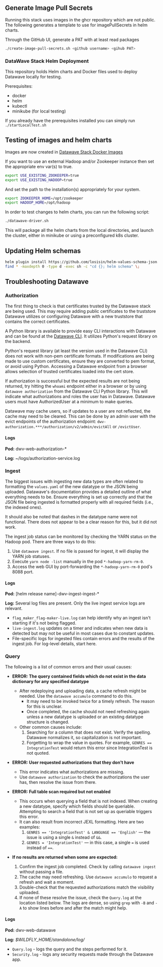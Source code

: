 ## Generate Image Pull Secrets ##
Running this stack uses images in the ghcr repository which are not public. The following generates a template to use for imagePullSecrets in helm charts.


Through the GitHub UI, generate a PAT with at least read packages

```bash
./create-image-pull-secrets.sh <github username> <gihub PAT>
```


### DataWave Stack Helm Deployment ###

This repository holds Helm charts and Docker files used to deploy Datawave locally for testing. 

Prerequisites:

* docker
* helm
* kubectl
* minikube (for local testing)


If you already have the prerequisites installed you can simply run `./startLocalTest.sh`





## Testing of images and helm charts ##

Images are now created in [Datawave Stack Docker Images](https://github.com/nationalSecurityAgency/datawave-stack-docker-images)

If you want to use an external Hadoop and/or Zookeeper instance then set the appropriate env var(s) to true.
```bash
export USE_EXISTING_ZOOKEEPER=true
export USE_EXISTING_HADOOP=true
```

And set the path to the installation(s) appropriately for your system.
```bash
export ZOOKEEPER_HOME=/opt/zookeeper
export HADOOP_HOME=/opt/hadoop
```

In order to test changes to helm charts, you can run the following script:
```bash
./datawave-driver.sh
```
This will package all the helm charts from the local directories, and launch the cluster, either in minikube or using a preconfigured k8s cluster.

## Updating Helm schemas
```bash
helm plugin install https://github.com/losisin/helm-values-schema-json.git
find * -maxdepth 0 -type d -exec sh -c "cd {}; helm schema" \;
```

## Troubleshooting Datawave

### Authorization
The first thing to check is that certificates trusted by the Datawave stack are being used. This may require adding public certificates to the truststore Datawave utilizes or configuring Datawave with a new truststore that contains the correct certificates.

A Python library is available to provide easy CLI interactions with Datawave and can be found at the [Datawave CLI](https://github.com/AFMC-MAJCOM/datawave-cli). It utilizes Python's request library on the backend.

Python's request library (at least the version used in the Datawave CLI) does not work with non-pem certificate formats. If modifications are being made to use custom certificates, ensure they are converted to pem format, or avoid using Python. Accessing a Datawave endpoint from a browser allows selection of trusted certificates loaded into the cert store.

If authorization is successful but the expected results are not being returned, try hitting the `whoami` endpoint either in a browser or by using `datawave authorization` from the Datawave CLI Python library. This will indicate what authorizations and roles the user has in Datawave. Datawave users must have AuthorizedUser at a minimum to make queries.

Datawave may cache users, so if updates to a user are not reflected, the cache may need to be cleared. This can be done by an admin user with the evict endpoints of the authorization endpoint: `dwv-authorization.***/authorization/v2/admin/evictAll` or `/evictUser`.

#### Logs
**Pod:** dwv-web-authorization-*

**Log:** ~/logs/authorization-service.log

### Ingest
The biggest issues with ingesting new data types are often related to formatting the `values.yaml` of the new datatype or the JSON being uploaded. Datawave's documentation provides a detailed outline of what everything needs to be. Ensure everything is set up correctly and that the JSON file being ingested is formatted properly with all required fields (i.e., the indexed ones).

It should also be noted that dashes in the datatype name were not functional. There does not appear to be a clear reason for this, but it did not work.

The ingest job status can be monitored by checking the YARN status on the Hadoop pod. There are three ways to do this:
1) Use `datawave ingest`. If no file is passed for ingest, it will display the YARN job statuses.
1) Execute `yarn node -list` manually in the pod `*-hadoop-yarn-rm-0`.
1) Access the web GUI by port-forwarding the `*-hadoop-yarn-rm-0` pod's 8088 port.

#### Logs
**Pod:** [helm release name]-dwv-ingest-ingest-*

**Log:**
Several log files are present. Only the live ingest service logs are relevant.
* `flag_maker_flag-maker-live.log` can help identify why an ingest isn't starting if it's not being flagged.
* `live-ingest.log` updates on a timer and indicates when new data is detected but may not be useful in most cases due to constant updates.
* File-specific logs for ingested files contain errors and the results of the ingest job. For log-level details, start here.

### Query
The following is a list of common errors and their usual causes:
* **ERROR: The query contained fields which do not exist in the data dictionary for any specified datatype**
  * After redeploying and uploading data, a cache refresh might be needed. Use the `datawave accumulo` command to do this.
    * It may need to be invoked twice for a timely refresh. The reason for this is unclear.
    * Once completed, the cache should not need refreshing again unless a new datatype is uploaded or an existing datatype structure is changed.
  * Other common causes include:
    1) Searching for a column that does not exist. Verify the spelling. Datawave normalizes it, so capitalization is not important.
    1) Forgetting to wrap the value in quotes. For example, `GENRES == IntegrationTest` would return this error since IntegrationTest is not quoted.

* **ERROR: User requested authorizations that they don't have**
  * This error indicates what authorizations are missing.
  * Use `datawave authorization` to check the authorizations the user has, then resolve the issue from there.

* **ERROR: Full table scan required but not enabled**
  * This occurs when querying a field that is not indexed. When creating a new datatype, specify which fields should be queriable. Attempting to search a field that is not set up as queriable triggers this error.
  * It can also result from incorrect JEXL formatting. Here are two examples:
    1) `GENRES == 'IntegrationTest' & LANGUAGE == 'English'` — the issue is using a single `&` instead of `&&`.
    1) `GENRES = 'IntegrationTest'` — in this case, a single `=` is used instead of `==`.

* **If no results are returned when some are expected:**
  1) Confirm the ingest job completed. Check by calling `datawave ingest` without passing a file.
  1) The cache may need refreshing. Use `datawave accumulo` to request a refresh and wait a moment.
  1) Double-check that the requested authorizations match the visibility uploaded.
  1) If none of these resolve the issue, check the `Query.log` at the location listed below. The logs are dense, so using `grep` with `-B` and `-A` to show lines before and after the match might help.

#### Logs
**Pod:** dwv-web-datawave

**Log:** *$WILDFLY_HOME/standalone/log/*
  * `Query.log` - logs the query and the steps performed for it.
  * `Security.log` - logs any security requests made through the Datawave app.
